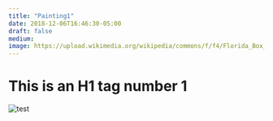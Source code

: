 ```yaml
---
title: "Painting1"
date: 2018-12-06T16:46:30-05:00
draft: false
medium: 
image: https://upload.wikimedia.org/wikipedia/commons/f/f4/Florida_Box_Turtle_Digon3_re-edited.jpg
---
```



# This is an H1 tag number 1

![test](https://c1.staticflickr.com/4/3053/2994394764_24148417c9_b.jpg)
